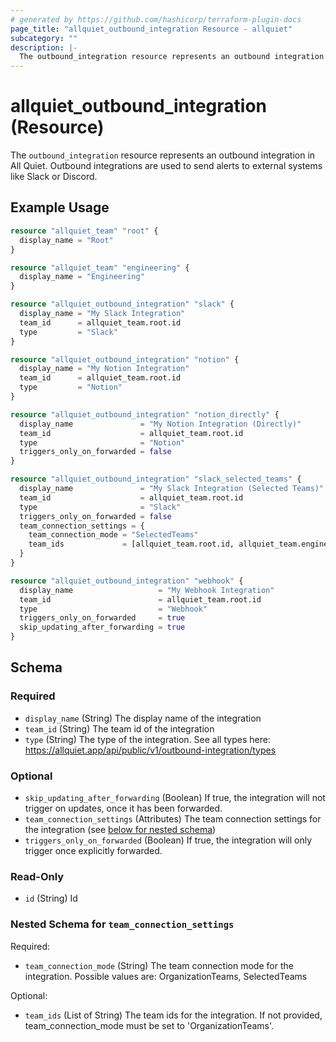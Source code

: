 ```yaml
---
# generated by https://github.com/hashicorp/terraform-plugin-docs
page_title: "allquiet_outbound_integration Resource - allquiet"
subcategory: ""
description: |-
  The outbound_integration resource represents an outbound integration in All Quiet. Outbound integrations are used to send alerts to external systems like Slack or Discord.
---
```


# allquiet_outbound_integration (Resource)

The `outbound_integration` resource represents an outbound integration in All Quiet. Outbound integrations are used to send alerts to external systems like Slack or Discord.

## Example Usage

```terraform
resource "allquiet_team" "root" {
  display_name = "Root"
}

resource "allquiet_team" "engineering" {
  display_name = "Engineering"
}

resource "allquiet_outbound_integration" "slack" {
  display_name = "My Slack Integration"
  team_id      = allquiet_team.root.id
  type         = "Slack"
}

resource "allquiet_outbound_integration" "notion" {
  display_name = "My Notion Integration"
  team_id      = allquiet_team.root.id
  type         = "Notion"
}

resource "allquiet_outbound_integration" "notion_directly" {
  display_name               = "My Notion Integration (Directly)"
  team_id                    = allquiet_team.root.id
  type                       = "Notion"
  triggers_only_on_forwarded = false
}

resource "allquiet_outbound_integration" "slack_selected_teams" {
  display_name               = "My Slack Integration (Selected Teams)"
  team_id                    = allquiet_team.root.id
  type                       = "Slack"
  triggers_only_on_forwarded = false
  team_connection_settings = {
    team_connection_mode = "SelectedTeams"
    team_ids             = [allquiet_team.root.id, allquiet_team.engineering.id]
  }
}

resource "allquiet_outbound_integration" "webhook" {
  display_name                   = "My Webhook Integration"
  team_id                        = allquiet_team.root.id
  type                           = "Webhook"
  triggers_only_on_forwarded     = true
  skip_updating_after_forwarding = true
}
```

<!-- schema generated by tfplugindocs -->
## Schema

### Required

- `display_name` (String) The display name of the integration
- `team_id` (String) The team id of the integration
- `type` (String) The type of the integration. See all types here: https://allquiet.app/api/public/v1/outbound-integration/types

### Optional

- `skip_updating_after_forwarding` (Boolean) If true, the integration will not trigger on updates, once it has been forwarded.
- `team_connection_settings` (Attributes) The team connection settings for the integration (see [below for nested schema](#nestedatt--team_connection_settings))
- `triggers_only_on_forwarded` (Boolean) If true, the integration will only trigger once explicitly forwarded.

### Read-Only

- `id` (String) Id

<a id="nestedatt--team_connection_settings"></a>
### Nested Schema for `team_connection_settings`

Required:

- `team_connection_mode` (String) The team connection mode for the integration. Possible values are: OrganizationTeams, SelectedTeams

Optional:

- `team_ids` (List of String) The team ids for the integration. If not provided, team_connection_mode must be set to 'OrganizationTeams'.
